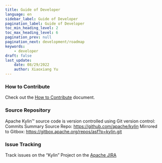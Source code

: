 ```yaml
---
title: Guide of Developer
language: en
sidebar_label: Guide of Developer
pagination_label: Guide of Developer
toc_min_heading_level: 2
toc_max_heading_level: 6
pagination_prev: null
pagination_next: development/roadmap
keywords:
    - developer
draft: false
last_update:
    date: 08/29/2022
    author: Xiaoxiang Yu
---
```


### How to Contribute
Check out the [How to Contribute](how_to_contribute.md) document.

### Source Repository
Apache Kylin™ source code is version controlled using Git version control:
Commits Summary
Source Repo: https://github.com/apache/kylin
Mirrored to Gitbox: https://gitbox.apache.org/repos/asf?p=kylin.git

### Issue Tracking
Track issues on the “Kylin” Project on the [Apache JIRA](http://issues.apache.org/jira/browse/KYLIN)